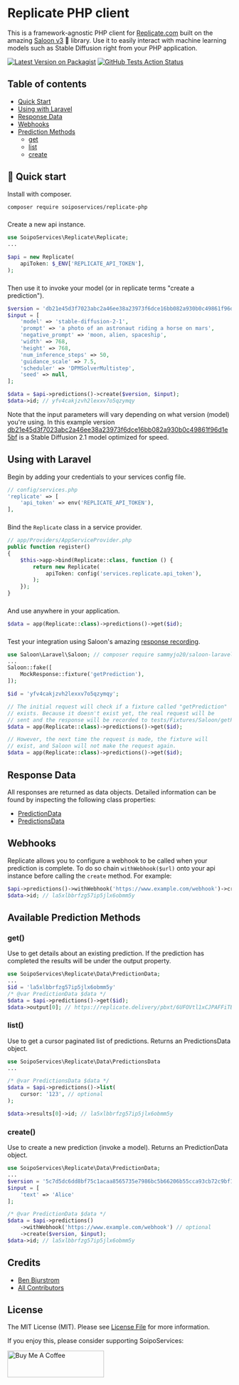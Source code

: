 # Replicate PHP client
This is a framework-agnostic PHP client for [Replicate.com](https://replicate.com/) built on the amazing [Saloon v3](https://docs.saloon.dev/) 🤠 library. Use it to easily interact with machine learning models such as Stable Diffusion right from your PHP application.

[![Latest Version on Packagist](https://img.shields.io/packagist/v/soiposervices/replicate-php.svg?style=flat-square)](https://packagist.org/packages/soiposervices/replicate-php)
[![GitHub Tests Action Status](https://github.com/SoipoServices/replicate-php/actions/workflows/tests.yml/badge.svg?branch=main)](https://github.com/SoipoServices/replicate-php/actions/workflows/tests.yml)

## Table of contents
- [Quick Start](https://github.com/soiposervices/replicate-php#-quick-start)
- [Using with Laravel](https://github.com/soiposervices/replicate-php#using-with-laravel)
- [Response Data](https://github.com/soiposervices/replicate-php#response-data)
- [Webhooks](https://github.com/soiposervices/replicate-php#webhooks)
- [Prediction Methods](https://github.com/soiposervices/replicate-php#available-prediction-methods)
    - [get](https://github.com/soiposervices/replicate-php#get)
    - [list](https://github.com/soiposervices/replicate-php#list)
    - [create](https://github.com/soiposervices/replicate-php#create)

## 🚀 Quick start

Install with composer.

```bash
composer require soiposervices/replicate-php
```
### 

Create a new api instance.
```php
use SoipoServices\Replicate\Replicate;
...

$api = new Replicate(
    apiToken: $_ENV['REPLICATE_API_TOKEN'],
);
```
###

Then use it to invoke your model (or in replicate terms "create a prediction").
```php
$version = 'db21e45d3f7023abc2a46ee38a23973f6dce16bb082a930b0c49861f96d1e5bf';
$input = [
    'model' => 'stable-diffusion-2-1',
    'prompt' => 'a photo of an astronaut riding a horse on mars',
    'negative_prompt' => 'moon, alien, spaceship',
    'width' => 768,
    'height' => 768,
    'num_inference_steps' => 50,
    'guidance_scale' => 7.5,
    'scheduler' => 'DPMSolverMultistep',
    'seed' => null,
];

$data = $api->predictions()->create($version, $input);
$data->id; // yfv4cakjzvh2lexxv7o5qzymqy
```
Note that the input parameters will vary depending on what version (model) you're using. In this example version [db21e45d3f7023abc2a46ee38a23973f6dce16bb082a930b0c49861f96d1e5bf](https://replicate.com/stability-ai/stable-diffusion/versions/db21e45d3f7023abc2a46ee38a23973f6dce16bb082a930b0c49861f96d1e5bf) is a Stable Diffusion 2.1 model optimized for speed.
###

## Using with Laravel
Begin by adding your credentials to your services config file.
```php
// config/services.php
'replicate' => [
    'api_token' => env('REPLICATE_API_TOKEN'),
],
```
###

Bind the `Replicate` class in a service provider.
```php
// app/Providers/AppServiceProvider.php
public function register()
{
    $this->app->bind(Replicate::class, function () {
        return new Replicate(
            apiToken: config('services.replicate.api_token'),
        );
    });
}
````
###

And use anywhere in your application.
```php
$data = app(Replicate::class)->predictions()->get($id);
```
###

Test your integration using Saloon's amazing [response recording](https://docs.saloon.dev/testing/recording-requests#fixture-path).
```php
use Saloon\Laravel\Saloon; // composer require sammyjo20/saloon-laravel "^2.0"
...
Saloon::fake([
    MockResponse::fixture('getPrediction'),
]);

$id = 'yfv4cakjzvh2lexxv7o5qzymqy';

// The initial request will check if a fixture called "getPrediction" 
// exists. Because it doesn't exist yet, the real request will be
// sent and the response will be recorded to tests/Fixtures/Saloon/getPrediction.json.
$data = app(Replicate::class)->predictions()->get($id);

// However, the next time the request is made, the fixture will 
// exist, and Saloon will not make the request again.
$data = app(Replicate::class)->predictions()->get($id);
```

## Response Data
All responses are returned as data objects. Detailed information can be found by inspecting the following class properties:

* [PredictionData](https://github.com/SoipoServices/replicate-php/blob/main/src/Data/PredictionData.php)
* [PredictionsData](https://github.com/SoipoServices/replicate-php/blob/main/src/Data/PredictionsData.php)

## Webhooks
Replicate allows you to configure a webhook to be called when your prediction is complete. To do so chain `withWebhook($url)` onto your api instance before calling the `create` method. For example:

```php
$api->predictions()->withWebhook('https://www.example.com/webhook')->create($version, $input);
$data->id; // la5xlbbrfzg57ip5jlx6obmm5y
```

## Available Prediction Methods
### get()
Use to get details about an existing prediction. If the prediction has completed the results will be under the output property.
```php
use SoipoServices\Replicate\Data\PredictionData;
...
$id = 'la5xlbbrfzg57ip5jlx6obmm5y'
/* @var PredictionData $data */
$data = $api->predictions()->get($id);
$data->output[0]; // https://replicate.delivery/pbxt/6UFOVtl1xCJPAFFiTB2tfveYBNRLhLmJz8yMQAYCOeZSFhOhA/out-0.png
```

### list()
Use to get a cursor paginated list of predictions. Returns an PredictionsData object.
```php
use SoipoServices\Replicate\Data\PredictionsData
...

/* @var PredictionsData $data */
$data = $api->predictions()->list(
    cursor: '123', // optional
);

$data->results[0]->id; // la5xlbbrfzg57ip5jlx6obmm5y

```
### create()
Use to create a new prediction (invoke a model). Returns an PredictionData object.
```php
use SoipoServices\Replicate\Data\PredictionData;
...
$version = '5c7d5dc6dd8bf75c1acaa8565735e7986bc5b66206b55cca93cb72c9bf15ccaa';
$input = [
    'text' => 'Alice'
];

/* @var PredictionData $data */
$data = $api->predictions()
    ->withWebhook('https://www.example.com/webhook') // optional
    ->create($version, $input);
$data->id; // la5xlbbrfzg57ip5jlx6obmm5y
```

## Credits

- [Ben Bjurstrom](https://github.com/benbjurstrom)
- [All Contributors](../../contributors)

## License

The MIT License (MIT). Please see [License File](LICENSE.md) for more information.

If you enjoy this, please consider supporting SoipoServices:

<a href="https://www.buymeacoffee.com/SoipoServices" target="_blank"><img src="https://cdn.buymeacoffee.com/buttons/v2/default-yellow.png" alt="Buy Me A Coffee" width="217" height="60" /></a>
